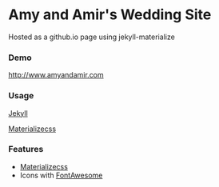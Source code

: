 # Amy and Amir's Wedding Site
Hosted as a github.io page using jekyll-materialize

### Demo
http://www.amyandamir.com

### Usage
[Jekyll](http://http://jekyllrb.com/)

[Materializecss](http://materializecss.com/)

### Features
* [Materializecss](http://http://materializecss.com/)
* Icons with [FontAwesome](https://fortawesome.github.io/Font-Awesome/)
